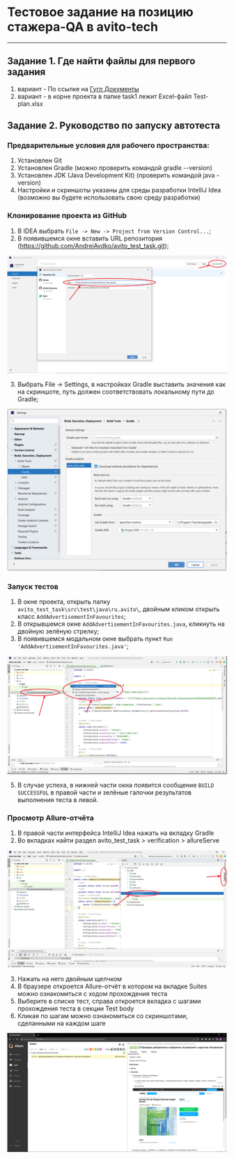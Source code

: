 # Тестовое задание на позицию стажера-QA в avito-tech
---
## Задание 1. Где найти файлы для первого задания
1. вариант - По ссылке на [Гугл Документы](https://docs.google.com/spreadsheets/d/1D_ELZoN1oAvxbG0DB3rTlAGNXXftFWyf2SuIbmyOhvk/edit#gid=129372290)
2. вариант - в корне проекта в папке task1 лежит Excel-файл Test-plan.xlsx

## Задание 2. Руководство по запуску автотеста

### Предварительные условия для рабочего пространства:
1. Установлен Git
2. Установлен Gradle (можно проверить командой gradle --version)
3. Установлен JDK (Java Development Kit) (проверить командой java -version)
4. Настройки и скриншоты указаны для среды разработки IntelliJ Idea (возможно вы будете использовать свою среду разработки)

### Клонирование проекта из GitHub
1. В IDEA выбрать ```File -> New -> Project from Version Control...```;
2. В появившемся окне вставить URL репозитория (https://github.com/AndreiAvdko/avito_test_task.git);

![](/images/screen1.png)

3. Выбрать File -> Settings, в настройках Gradle выставить значения как на скриншоте, путь должен соответствовать локальному пути до Gradle;

![](/images/screen2.png)

### Запуск тестов
1. В окне проекта, открыть папку ```avito_test_task\src\test\java\ru.avito\```, двойным кликом открыть класс ```AddAdvertisementInFavourites```;
3. В открывшемся окне ```AddAdvertisementInFavourites.java```, кликнуть на двойную зелёную стрелку;
4. В появившемся модальном окне выбрать пункт ```Run 'AddAdvertisementInFavourites.java'```;

![](/images/screen3.png)

5. В случае успеха, в нижней части окна появится сообщение ```BUILD SUCCESSFUL``` в правой части и зелёные галочки результатов выполнения теста в левой.

### Просмотр Allure-отчёта
1.  В правой части интерфейса IntelliJ Idea нажать на вкладку Gradle
2. Во вкладках найти раздел avito_test_task > verification > allureServe

![](/images/screen4.png)

3. Нажать на него двойным щелчком
4. В браузере откроется Allure-отчёт в котором на вкладке Suites можно ознакомиться с ходом прохождения теста
5. Выберите в списке тест, справа откроется вкладка с шагами прохождения теста в секции Test body
6. Кликая по шагам можно ознакомиться со скриншотами, сделанными на каждом шаге

![](images/screen5.png)